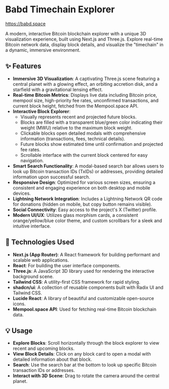 # Babd Timechain Explorer

https://babd.space

A modern, interactive Bitcoin blockchain explorer with a unique 3D visualization experience, built using Next.js and Three.js. Explore real-time Bitcoin network data, display block details, and visualize the "timechain" in a dynamic, immersive environment.

## ✨ Features

*   **Immersive 3D Visualization**: A captivating Three.js scene featuring a central planet with a glowing effect, an orbiting accretion disk, and a starfield with a gravitational lensing effect.
*   **Real-time Bitcoin Metrics**: Displays live data including Bitcoin price, mempool size, high-priority fee rates, unconfirmed transactions, and current block height, fetched from the Mempool.space API.
*   **Interactive Block Explorer**:
    *   Visually represents recent and projected future blocks.
    *   Blocks are filled with a transparent blue/green color indicating their weight (MWU) relative to the maximum block weight.
    *   Clickable blocks open detailed modals with comprehensive information (transactions, fees, technical details).
    *   Future blocks show estimated time until confirmation and projected fee rates.
    *   Scrollable interface with the current block centered for easy navigation.
*   **Smart Search Functionality**: A modal-based search bar allows users to look up Bitcoin transaction IDs (TxIDs) or addresses, providing detailed information upon successful search.
*   **Responsive Design**: Optimized for various screen sizes, ensuring a consistent and engaging experience on both desktop and mobile devices.
*   **Lightning Network Integration**: Includes a Lightning Network QR code for donations (hidden on mobile, but copy button remains visible).
*   **Social Connectivity**: Easy access to the project's X (Twitter) profile.
*   **Modern UI/UX**: Utilizes glass morphism cards, a consistent orange/yellow/blue color theme, and custom scrollbars for a sleek and intuitive interface.

## 🚀 Technologies Used

*   **Next.js (App Router)**: A React framework for building performant and scalable web applications.
*   **React**: For building the user interface components.
*   **Three.js**: A JavaScript 3D library used for rendering the interactive background scene.
*   **Tailwind CSS**: A utility-first CSS framework for rapid styling.
*   **shadcn/ui**: A collection of reusable components built with Radix UI and Tailwind CSS.
*   **Lucide React**: A library of beautiful and customizable open-source icons.
*   **Mempool.space API**: Used for fetching real-time Bitcoin blockchain data.

## 💡 Usage

*   **Explore Blocks**: Scroll horizontally through the block explorer to view recent and upcoming blocks.
*   **View Block Details**: Click on any block card to open a modal with detailed information about that block.
*   **Search**: Use the search bar at the bottom to look up specific Bitcoin transaction IDs or addresses.
*   **Interact with 3D Scene**: Drag to rotate the camera around the central planet.
